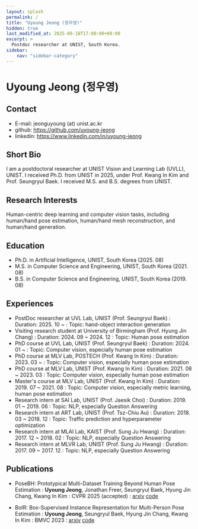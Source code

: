 ```yaml
---
layout: splash
permalink: /
title: "Uyoung Jeong (정우영)"
hidden: true
last_modified_at: 2025-09-18T17:00:00+09:00
excerpt: >
  Postdoc researcher at UNIST, South Korea.
sidebar:
    nav: "sidebar-category"
---
```


# Uyoung Jeong (정우영)

## Contact
- E-mail: jeonguyoung (at) unist.ac.kr
- github: <https://github.com/uyoung-jeong>
- linkedin: <https://www.linkedin.com/in/uyoung-jeong>

## Short Bio
I am a postdoctoral researcher at UNIST Vision and Learning Lab (UVLL), UNIST. 
I received Ph.D. from UNIST in 2025, under Prof. Kwang In Kim and Prof. Seungryul Baek.
I received M.S. and B.S. degrees from UNIST.

## Research Interests
Human-centric deep learning and computer vision tasks, including human/hand pose estimation, human/hand mesh reconstruction, and human/hand generation.

## Education
- Ph.D. in Artificial Intelligence, UNIST, South Korea (2025. 08)
- M.S. in Computer Science and Engineering, UNIST, South Korea (2021. 08)
- B.S. in Computer Science and Engineering, UNIST, South Korea (2019. 08)

## Experiences
- PostDoc researcher at UVL Lab, UNIST (Prof. Seungryul Baek)
  : Duration: 2025. 10 ~
  : Topic: hand-object interaction generation
- Visiting research student at University of Birmingham (Prof. Hyung Jin Chang)
  : Duration: 2024. 09 ~ 2024. 12
  : Topic: Human pose estimation
- PhD course at UVL Lab, UNIST (Prof. Seungryul Baek)
  : Duration: 2024. 01 ~ 
  : Topic: Computer vision, especially human pose estimation
- PhD course at MLV Lab, POSTECH (Prof. Kwang In Kim)
  : Duration: 2023. 03 ~ 
  : Topic: Computer vision, especially human pose estimation
- PhD course at MLV Lab, UNIST (Prof. Kwang In Kim)
  : Duration: 2021. 08 ~ 2023. 03
  : Topic: Computer vision, especially human pose estimation
- Master's course at MLV Lab, UNIST (Prof. Kwang In Kim)
  : Duration: 2019. 07 ~ 2021. 08
  : Topic: Computer vision, especially metric learning, human pose estimation
- Research intern at SAI Lab, UNIST (Prof. Jaesik Choi)
  : Duration: 2019. 01 ~ 2019. 06
  : Topic: NLP, especially Question Answering
- Research intern at ART Lab, UNIST (Prof. Tsz-Chiu Au)
  : Duration: 2018. 03 ~ 2018. 12
  : Topic: Traffic prediction and hyperparameter optimization
- Research intern at MLAI Lab, KAIST (Prof. Sung Ju Hwang)
  : Duration: 2017. 12 ~ 2018. 02
  : Topic: NLP, especially Question Answering
- Research intern at MLVR Lab, UNIST (Prof. Sung Ju Hwang)
  : Duration: 2017. 09 ~ 2017. 12
  : Topic: NLP, especially Question Answering


## Publications
- PoseBH: Prototypical Multi-Dataset Training Beyond Human Pose Estimation
  : **Uyoung Jeong**, Jonathan Freer, Seungryul Baek, Hyung Jin Chang, Kwang In Kim
  : CVPR 2025 (accepted)
  : [arxiv](https://arxiv.org/abs/2505.17475) [code](https://github.com/uyoung-jeong/PoseBH)

- BoIR: Box-Supervised Instance Representation for Multi-Person Pose Estimation
  : **Uyoung Jeong**, Seungryul Baek, Hyung Jin Chang, Kwang In Kim
  : BMVC 2023
  : [arxiv](https://arxiv.org/abs/2309.14072) [code](https://github.com/uyoung-jeong/BoIR)

